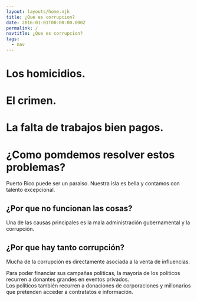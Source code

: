 ```yaml
---
layout: layouts/home.njk
title: ¿Que es corrupcion?
date: 2016-01-01T00:00:00.000Z
permalink: /
navtitle: ¿Que es corrupcion?
tags:
  - nav
---
```

# Los homicidios. 

# El crimen.

# La falta de trabajos bien pagos. 

# ¿Como pomdemos resolver estos problemas?

Puerto Rico puede ser un paraiso. Nuestra isla es bella y contamos con talento excepcional. 

## ¿Por que no funcionan las cosas?

Una de las causas principales es la mala administración gubernamental y la corrupción.

## ¿Por que hay tanto corrupción?

Mucha de la corrupción es directamente asociada a la venta de influencias. 

Para poder financiar sus campañas politicas, la mayoría de los politicos recurren a donantes grandes en eventos privados.  
Los politicos también recurren a donaciones de corporaciones y millonarios que pretenden acceder a contratatos e información. 





